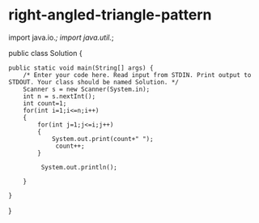 # right-angled-triangle-pattern
import java.io.*;
import java.util.*;

public class Solution {

    public static void main(String[] args) {
        /* Enter your code here. Read input from STDIN. Print output to STDOUT. Your class should be named Solution. */
        Scanner s = new Scanner(System.in);
        int n = s.nextInt();
        int count=1;
        for(int i=1;i<=n;i++)
        {
            for(int j=1;j<=i;j++)
            {
                System.out.print(count+" ");
                 count++;
            }
           
             System.out.println();
           
        }
         
    }
}
